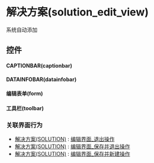 # 解决方案(solution_edit_view)  <!-- {docsify-ignore-all} -->


系统自动添加



## 控件
#### CAPTIONBAR(captionbar)
#### DATAINFOBAR(datainfobar)
#### 编辑表单(form)
#### 工具栏(toolbar)


### 关联界面行为
  * [解决方案(SOLUTION)](module/crm/solution) : [编辑界面_退出操作](module/crm/solution#界面行为)
  * [解决方案(SOLUTION)](module/crm/solution) : [编辑界面_保存并退出操作](module/crm/solution#界面行为)
  * [解决方案(SOLUTION)](module/crm/solution) : [编辑界面_保存并新建操作](module/crm/solution#界面行为)

<script>
 const { createApp } = Vue
  createApp({
    data() {
      return {

      }
    }
  }).use(ElementPlus).mount('#app')
</script>
